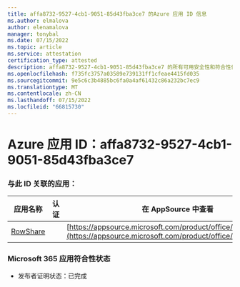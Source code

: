 ```yaml
---
title: affa8732-9527-4cb1-9051-85d43fba3ce7 的Azure 应用 ID 信息
ms.author: elmalova
author: elenamalova
manager: tonybal
ms.date: 07/15/2022
ms.topic: article
ms.service: attestation
certification_type: attested
description: affa8732-9527-4cb1-9051-85d43fba3ce7 的所有可用安全性和符合性信息。
ms.openlocfilehash: f735fc3757a03589e739131ff1cfeae4415fd035
ms.sourcegitcommit: 9e5c6c3b4885bc6fa0a4af61432c86a232bc7ec9
ms.translationtype: MT
ms.contentlocale: zh-CN
ms.lasthandoff: 07/15/2022
ms.locfileid: "66815730"
---
```

# <a name="azure-app-id-affa8732-9527-4cb1-9051-85d43fba3ce7"></a>Azure 应用 ID：affa8732-9527-4cb1-9051-85d43fba3ce7


### <a name="apps-associated-with-this-id"></a>与此 ID 关联的应用：
| **应用名称** | **认证** | **在 AppSource 中查看** |
|--------------|---------------|-----------------------|
| [RowShare](../forward/WA200002567.md) |  | [https://appsource.microsoft.com/product/office/WA200002567](https://appsource.microsoft.com/product/office/WA200002567) |

### <a name="microsoft-365-app-compliance-status"></a>Microsoft 365 应用符合性状态
- 发布者证明状态：已完成
